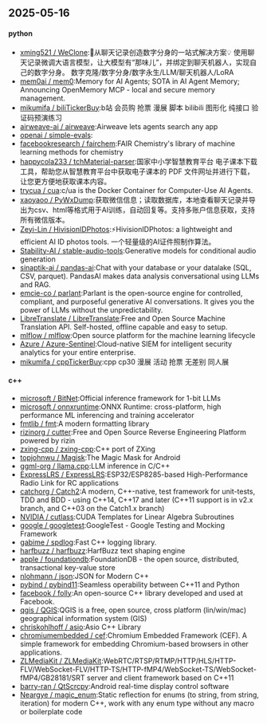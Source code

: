 ## 2025-05-16

#### python
* [xming521 / WeClone](https://github.com/xming521/WeClone):🚀从聊天记录创造数字分身的一站式解决方案💡 使用聊天记录微调大语言模型，让大模型有“那味儿”，并绑定到聊天机器人，实现自己的数字分身。 数字克隆/数字分身/数字永生/LLM/聊天机器人/LoRA
* [mem0ai / mem0](https://github.com/mem0ai/mem0):Memory for AI Agents; SOTA in AI Agent Memory; Announcing OpenMemory MCP - local and secure memory management.
* [mikumifa / biliTickerBuy](https://github.com/mikumifa/biliTickerBuy):b站 会员购 抢票 漫展 脚本 bilibili 图形化 纯接口 验证码预演练习
* [airweave-ai / airweave](https://github.com/airweave-ai/airweave):Airweave lets agents search any app
* [openai / simple-evals](https://github.com/openai/simple-evals):
* [facebookresearch / fairchem](https://github.com/facebookresearch/fairchem):FAIR Chemistry's library of machine learning methods for chemistry
* [happycola233 / tchMaterial-parser](https://github.com/happycola233/tchMaterial-parser):国家中小学智慧教育平台 电子课本下载工具，帮助您从智慧教育平台中获取电子课本的 PDF 文件网址并进行下载，让您更方便地获取课本内容。
* [trycua / cua](https://github.com/trycua/cua):c/ua is the Docker Container for Computer-Use AI Agents.
* [xaoyaoo / PyWxDump](https://github.com/xaoyaoo/PyWxDump):获取微信信息；读取数据库，本地查看聊天记录并导出为csv、html等格式用于AI训练，自动回复等。支持多账户信息获取，支持所有微信版本。
* [Zeyi-Lin / HivisionIDPhotos](https://github.com/Zeyi-Lin/HivisionIDPhotos):⚡️HivisionIDPhotos: a lightweight and efficient AI ID photos tools. 一个轻量级的AI证件照制作算法。
* [Stability-AI / stable-audio-tools](https://github.com/Stability-AI/stable-audio-tools):Generative models for conditional audio generation
* [sinaptik-ai / pandas-ai](https://github.com/sinaptik-ai/pandas-ai):Chat with your database or your datalake (SQL, CSV, parquet). PandasAI makes data analysis conversational using LLMs and RAG.
* [emcie-co / parlant](https://github.com/emcie-co/parlant):Parlant is the open-source engine for controlled, compliant, and purposeful generative AI conversations. It gives you the power of LLMs without the unpredictability.
* [LibreTranslate / LibreTranslate](https://github.com/LibreTranslate/LibreTranslate):Free and Open Source Machine Translation API. Self-hosted, offline capable and easy to setup.
* [mlflow / mlflow](https://github.com/mlflow/mlflow):Open source platform for the machine learning lifecycle
* [Azure / Azure-Sentinel](https://github.com/Azure/Azure-Sentinel):Cloud-native SIEM for intelligent security analytics for your entire enterprise.
* [mikumifa / cppTickerBuy](https://github.com/mikumifa/cppTickerBuy):cpp cp30 漫展 活动 抢票 无差别 同人展

#### c++
* [microsoft / BitNet](https://github.com/microsoft/BitNet):Official inference framework for 1-bit LLMs
* [microsoft / onnxruntime](https://github.com/microsoft/onnxruntime):ONNX Runtime: cross-platform, high performance ML inferencing and training accelerator
* [fmtlib / fmt](https://github.com/fmtlib/fmt):A modern formatting library
* [rizinorg / cutter](https://github.com/rizinorg/cutter):Free and Open Source Reverse Engineering Platform powered by rizin
* [zxing-cpp / zxing-cpp](https://github.com/zxing-cpp/zxing-cpp):C++ port of ZXing
* [topjohnwu / Magisk](https://github.com/topjohnwu/Magisk):The Magic Mask for Android
* [ggml-org / llama.cpp](https://github.com/ggml-org/llama.cpp):LLM inference in C/C++
* [ExpressLRS / ExpressLRS](https://github.com/ExpressLRS/ExpressLRS):ESP32/ESP8285-based High-Performance Radio Link for RC applications
* [catchorg / Catch2](https://github.com/catchorg/Catch2):A modern, C++-native, test framework for unit-tests, TDD and BDD - using C++14, C++17 and later (C++11 support is in v2.x branch, and C++03 on the Catch1.x branch)
* [NVIDIA / cutlass](https://github.com/NVIDIA/cutlass):CUDA Templates for Linear Algebra Subroutines
* [google / googletest](https://github.com/google/googletest):GoogleTest - Google Testing and Mocking Framework
* [gabime / spdlog](https://github.com/gabime/spdlog):Fast C++ logging library.
* [harfbuzz / harfbuzz](https://github.com/harfbuzz/harfbuzz):HarfBuzz text shaping engine
* [apple / foundationdb](https://github.com/apple/foundationdb):FoundationDB - the open source, distributed, transactional key-value store
* [nlohmann / json](https://github.com/nlohmann/json):JSON for Modern C++
* [pybind / pybind11](https://github.com/pybind/pybind11):Seamless operability between C++11 and Python
* [facebook / folly](https://github.com/facebook/folly):An open-source C++ library developed and used at Facebook.
* [qgis / QGIS](https://github.com/qgis/QGIS):QGIS is a free, open source, cross platform (lin/win/mac) geographical information system (GIS)
* [chriskohlhoff / asio](https://github.com/chriskohlhoff/asio):Asio C++ Library
* [chromiumembedded / cef](https://github.com/chromiumembedded/cef):Chromium Embedded Framework (CEF). A simple framework for embedding Chromium-based browsers in other applications.
* [ZLMediaKit / ZLMediaKit](https://github.com/ZLMediaKit/ZLMediaKit):WebRTC/RTSP/RTMP/HTTP/HLS/HTTP-FLV/WebSocket-FLV/HTTP-TS/HTTP-fMP4/WebSocket-TS/WebSocket-fMP4/GB28181/SRT server and client framework based on C++11
* [barry-ran / QtScrcpy](https://github.com/barry-ran/QtScrcpy):Android real-time display control software
* [Neargye / magic_enum](https://github.com/Neargye/magic_enum):Static reflection for enums (to string, from string, iteration) for modern C++, work with any enum type without any macro or boilerplate code

